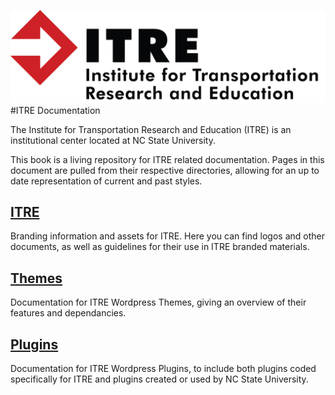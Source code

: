 ![ITRE Logo](./images/itre-logo.png)
#ITRE Documentation

The Institute for Transportation Research and Education (ITRE) is an institutional center located at NC State University.

This book is a living repository for ITRE related documentation. Pages in this document are pulled from their respective directories, allowing for an up to date representation of current and past styles.

## [ITRE](./brand/index.md)
Branding information and assets for ITRE. Here you can find logos and other documents, as well as guidelines for their use in ITRE branded materials.

## [Themes](./themes/index.md)
Documentation for ITRE Wordpress Themes, giving an overview of their features and dependancies.

## [Plugins](./plugins/index.md)
Documentation for ITRE Wordpress Plugins, to include both plugins coded specifically for ITRE and plugins created or used by NC State University.
